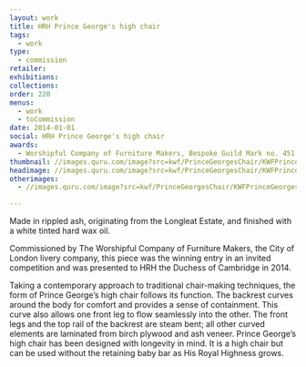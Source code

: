 ```yaml
---
layout: work
title: HRH Prince George's high chair
tags:
  - work
type:
  - commission
retailer:
exhibitions:
collections:
order: 220
menus:
  - work
  - toCommission
date: 2014-01-01
social: HRH Prince George's high chair
awards:
  - Worshipful Company of Furniture Makers, Bespoke Guild Mark no. 451
thumbnail: //images.quru.com/image?src=kwf/PrinceGeorgesChair/KWFPrinceGeorgesChairFront34.jpg&width=170&height=170&right=0.875&left=0.15313&top=0.14134&bottom=0.9576
headimage: //images.quru.com/image?src=kwf/PrinceGeorgesChair/KWFPrinceGeorgesChairFront34.jpg&right=0.875&left=0.15313&top=0.14134&bottom=0.9576
otherimages:
  - //images.quru.com/image?src=kwf/PrinceGeorgesChair/KWFPrinceGeorgesChairRear34.jpg&bottom=0.90625&top=0.1125&left=0.06529&right=0.93814

---
```

Made in rippled ash, originating from the Longleat Estate, and finished with a white tinted hard wax oil.

Commissioned by The Worshipful Company of Furniture Makers, the City of London livery company, this piece was the winning entry in an invited competition and was presented to HRH the Duchess of Cambridge in 2014.

Taking a contemporary approach to traditional chair-making techniques, the form of Prince George’s high chair follows its function. The backrest curves around the body for comfort and provides a sense of containment. This curve also allows one front leg to flow seamlessly into the other. The front legs and the top rail of the backrest are steam bent; all other curved elements are laminated from birch plywood and ash veneer. Prince George’s high chair has been designed with longevity in mind. It is a high chair but can be used without the retaining baby bar as His Royal Highness grows.
